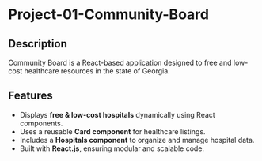# Project-01-Community-Board

## Description
Community Board is a React-based application designed to free and low-cost healthcare resources in the state of Georgia.

## Features
- Displays **free & low-cost hospitals** dynamically using React components.
- Uses a reusable **Card component** for healthcare listings.
- Includes a **Hospitals component** to organize and manage hospital data.
- Built with **React.js**, ensuring modular and scalable code.
